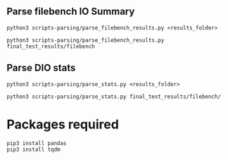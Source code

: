 ## Parse filebench IO Summary

```
python3 scripts-parsing/parse_filebench_results.py <results_folder>
```

```
python3 scripts-parsing/parse_filebench_results.py final_test_results/filebench
```

## Parse DIO stats

```
python3 scripts-parsing/parse_stats.py <results_folder>
```

```
python3 scripts-parsing/parse_stats.py final_test_results/filebench/
```


# Packages required

```
pip3 install pandas
pip3 install tqdm
```